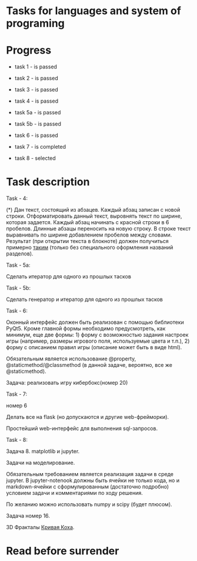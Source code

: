 # Tasks for languages and system of programing

# Progress 

- task 1 - is passed

- task 2 - is passed

- task 3 - is passed

- task 4 - is passed

- task 5a - is passed

- task 5b - is passed  

- task 6 - is passed

- task 7 - is completed

- task 8 - selected

# Task description

Task - 4:

(*) Дан текст, состоящий из абзацев. Каждый абзац записан с новой строки. Отформатировать данный текст, выровнять текст по ширине, которая задается. Каждый абзац начинать с красной строки в 6 пробелов. Длинные абзацы переносить на новую строку. В строке текст выравнивать по ширине добавлением пробелов между словами. Результат (при открытии текста в блокноте) должен получиться примерно [таким](http://lib.ru/RUFANT/BELAEW/doul.txt) (только без специального оформления названий разделов).

Task - 5a:

Сделать итератор для одного из прошлых тасков

Task - 5b:

Сделать генератор и итератор для одного из прошлых тасков

Task - 6:

Оконный интерфейс должен быть реализован c помощью библиотеки PyQt5. Кроме главной формы необходимо предусмотреть, как минимум, еще две формы: 1) форму с возможностью задания настроек игры (например, размеры игрового поля, используемые цвета и т.п.), 2) форму с описанием правил игры (описание может быть в виде html).

Обязательным является использование @property, @staticmethod/@classmethod (в данной задаче, вероятно, все же @staticmethod).

Задача: реализовать игру кибербокс(номер 20)

Task - 7:

номер 6

Делать все на flask (но допускаются и другие web-фрейморки).

Простейший web-интерфейс для выполнения sql-запросов.


Task - 8:

Задача 8. matplotlib и jupyter.

Задачи на моделирование.

Обязательным требованием является реализация задачи в среде jupyter. В jupyter-notenook должны быть ячейки не только кода, но и markdown-ячейки с сформулированным (достаточно подробно) условием задачи и комментариями по ходу решения.

По желанию можно использовать numpy и scipy (будет плюсом).

Задача номер 16.

3D Фракталы [Кривая Коха](https://ru.wikipedia.org/wiki/%D0%9A%D1%80%D0%B8%D0%B2%D0%B0%D1%8F_%D0%9A%D0%BE%D1%85%D0%B0).

# Read before surrender

